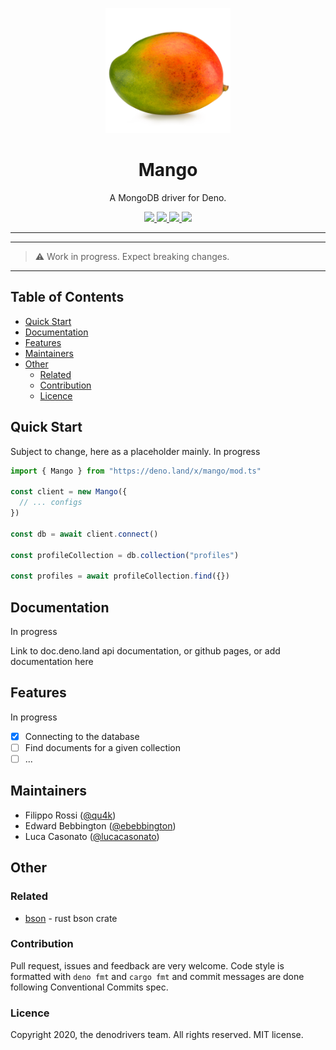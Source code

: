<p align="center">
  <img height="200" src="assets/mango.png" alt="Mango Logo">
  <h1 align="center">Mango</h1>
</p>
<p align="center">A MongoDB driver for Deno.</p>
<p align="center">
  <a href="https://github.com/denodrivers/mango/releases">
    <img src="https://img.shields.io/github/release/denodrivers/mango.svg?color=bright_green&label=Tags">
  </a>
  <a href="https://github.com/denodrivers/mango/actions">
    <img src="https://img.shields.io/github/workflow/status/denodrivers/mango/master?label=CI Status">
  </a>
  <a href="https://discord.gg/r5WZ485">
    <img src="https://img.shields.io/badge/chat-on%20discord-blue">
  </a>
  <a href="https://github.com/denodrivers/mango/blob/master/LICENSE">
    <img src="https://img.shields.io/github/license/denodrivers/mango">
  </a>
</p>

---

---

> ⚠️ Work in progress. Expect breaking changes.

---

## Table of Contents
- [Quick Start](#quick-start)
- [Documentation](#documentation)
- [Features](#features)
- [Maintainers](#maintainers)
- [Other](#other)
    - [Related](#related)
    - [Contribution](#contribution)
    - [Licence](#licence)

## Quick Start

Subject to change, here as a placeholder mainly. In progress

```typescript
import { Mango } from "https://deno.land/x/mango/mod.ts"

const client = new Mango({
  // ... configs
})

const db = await client.connect()

const profileCollection = db.collection("profiles")

const profiles = await profileCollection.find({})
```

## Documentation

In progress

Link to doc.deno.land api documentation, or github pages, or add documentation here

## Features

In progress

- [x] Connecting to the database
- [ ] Find documents for a given collection
- [ ] ...

## Maintainers

- Filippo Rossi ([@qu4k](https://github.com/qu4k))
- Edward Bebbington ([@ebebbington](https://github.com/ebebbington))
- Luca Casonato ([@lucacasonato](https://github.com/lucacasonato))

## Other

### Related

- [bson](https://github.com/mongodb/bson-rust) - rust bson crate

### Contribution

Pull request, issues and feedback are very welcome. Code style is formatted with `deno fmt` and `cargo fmt` and commit messages are done following Conventional Commits spec.

### Licence

Copyright 2020, the denodrivers team. All rights reserved. MIT license.
